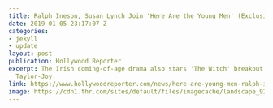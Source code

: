 ```yaml
---
title: Ralph Ineson, Susan Lynch Join 'Here Are the Young Men' (Exclusive)
date: 2019-01-05 23:17:07 Z
categories:
- jekyll
- update
layout: post
publication: Hollywood Reporter
excerpt: The Irish coming-of-age drama also stars 'The Witch' breakout actress, Anya
  Taylor-Joy.
link: https://www.hollywoodreporter.com/news/here-are-young-men-ralph-ineson-susan-lynch-join-cast-1145987
image: https://cdn1.thr.com/sites/default/files/imagecache/landscape_928x523/2018/09/ralph_ineson_and_susan_lynch_-getty-split-h_2018.jpg
---
```


